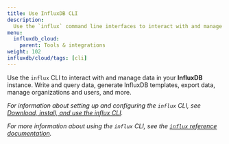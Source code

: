 ```yaml
---
title: Use InfluxDB CLI
description:
  Use the `influx` command line interfaces to interact with and manage InfluxDB.
menu:
  influxdb_cloud:
    parent: Tools & integrations
weight: 102
influxdb/cloud/tags: [cli]
---
```


Use the `influx` CLI to interact with and manage data in your **InfluxDB** instance.
Write and query data, generate InfluxDB templates, export data, manage organizations
and users, and more.

_For information about setting up and configuring the `influx` CLI, see [Download, install, and use the influx CLI](/influxdb/cloud/sign-up/#optional-download-install-and-use-the-influx-cli)._

_For more information about using the `influx` CLI, see the [`influx` reference documentation](/influxdb/cloud/reference/cli/influx/)._
